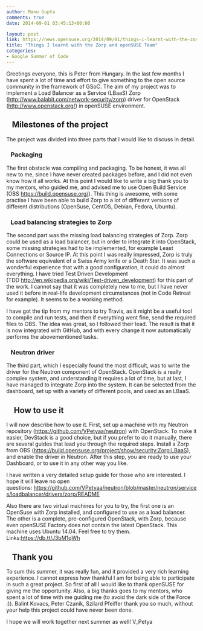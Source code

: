 ```yaml
---
author: Manu Gupta
comments: true
date: 2014-09-01 03:45:13+00:00

layout: post
link: https://news.opensuse.org/2014/09/01/things-i-learnt-with-the-zorp-and-opensuse-team/
title: "Things I learnt with the Zorp and openSUSE Team"
categories:
- Google Summer of Code
---
```

Greetings everyone, this is Peter from Hungary. In the last few months I have spent a lot of time and effort to give something to the open source community in the framework of GSoC. The aim of my project was to implement a Load Balancer as a Service (LBaaS) Zorp (http://www.balabit.com/network-security/zorp) driver for OpenStack (http://www.openstack.org/) in openSUSE environment.
<!-- more -->


##    Milestones of the project


The project was divided into three parts that I would like to discuss in detail.


###    Packaging


The first obstacle was compiling and packaging. To be honest, it was all new to me, since I have never created packages before, and I did not even know how it all works. At this point I would like to write a big thank you to my mentors, who guided me, and advised me to use Open Build Service (OBS https://build.opensuse.org/). This thing is awesome, with some practise I have been able to build Zorp to a lot of different versions of different distributions (OpenSuse, CentOS, Debian, Fedora, Ubuntu).


###    Load balancing strategies to Zorp


The second part was the missing load balancing strategies of Zorp. Zorp could be used as a load balancer, but in order to integrate it into OpenStack, some missing strategies had to be implemented, for example Least Connections or Source IP. At this point I was really impressed, Zorp is truly the software equivalent of a Swiss Army knife or a Death Star. It was such a wonderful experience that with a good configuration, it could do almost everything. I have tried Test Driven Development (TDD http://en.wikipedia.org/wiki/Test-driven_development) for this part of the work. I cannot say that it was completely new to me, but I have never used it before in real-life development circumstances (not in Code Retreat for example). It seems to be a working method.

I have got the tip from my mentors to try Travis, as it might be a useful tool to compile and run tests, and then if everything went fine, send the required files to OBS. The idea was great, so I followed their lead. The result is that it is now integrated with GitHub, and with every change it now automatically performs the abovementioned tasks.


###    Neutron driver


The third part, which I especially found the most difficult, was to write the driver for the Neutron component of OpenStack. OpenStack is a really complex system, and understanding it requires a lot of time, but at last, I have managed to integrate Zorp into the system. It can be selected from the dashboard, set up with a variety of different pools, and used as an LBaaS.


##     How to use it


I will now describe how to use it. First, set up a machine with my Neutron repository (https://github.com/VPetyaa/neutron) with OpenStack. To make it easier, DevStack is a good choice, but if you prefer to do it manually, there are several guides that lead you through the required steps. Install a Zorp from OBS (https://build.opensuse.org/project/show/security:Zorp:LBaaS), and enable the driver in Neutron. After this step, you are ready to use your Dashboard, or to use it in any other way you like.

I have written a very detailed setup guide for those who are interested. I hope it will leave no open questions: https://github.com/VPetyaa/neutron/blob/master/neutron/services/loadbalancer/drivers/zorp/README

Also there are two virtual machines for you to try, the first one is an OpenSuse with Zorp installed, and configured to use as a load balancer. The other is a complete, pre-configured OpenStack, with Zorp, because even openSUSE Factory does not contain the latest OpenStack. This machine uses Ubuntu 14.04. Feel free to try them. Links:https://db.tt/J3bM1qWh


##    Thank you


To sum this summer, it was really fun, and it provided a very rich learning experience. I cannot express how thankful I am for being able to participate in such a great project. So first of all I would like to thank openSUSE for giving me the opportunity. Also, a big thanks goes to my mentors, who spent a lot of time with me guiding me (to avoid the dark side of the Force :)). Balint Kovacs, Peter Czanik, Szilard Pfeiffer thank you so much, without your help this project could have never been done.

I hope we will work together next summer as well!
V_Petya		

